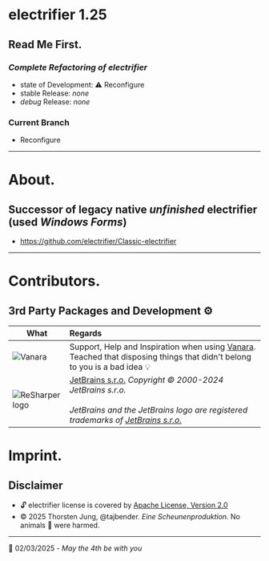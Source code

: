 # electrifier 1.25
## Read Me First.
### _Complete Refactoring of electrifier_
- state of Development: ⚠ Reconfigure
- stable Release: _none_
- *debug* Release: _none_
### Current Branch
- Reconfigure
---
# About.
## Successor of legacy native _unfinished_ electrifier (used _Windows Forms_)
- https://github.com/electrifier/Classic-electrifier
----
# Contributors.
## 3rd Party Packages and Development ⚙ 
| What | Regards |
|--------------|:--------|
| ![Vanara](https://raw.githubusercontent.com/dahall/Vanara/master/docs/icons/Vanara64x64.png) | Support, Help and Inspiration when using [Vanara](https://github.com/dahall/Vanara). Teached that disposing things that didn't belong to you is a bad idea 💡 |
| ![ReSharper logo](https://resources.jetbrains.com/storage/products/company/brand/logos/ReSharper.png) | [JetBrains s.r.o.](https://www.jetbrains.com/) _Copyright © 2000-2024 JetBrains s.r.o. <br><br> JetBrains and the JetBrains logo are registered trademarks of [JetBrains s.r.o.](https://www.jetbrains.com/)_ |

# Imprint.
## Disclaimer
- 🔓 electrifier license is covered by [Apache License, Version 2.0](https://opensource.org/license/apache-2-0)
- ©️ 2025 Thorsten Jung, @tajbender. _Eine Scheunenproduktion_. No animals 🐯 were harmed.
---
📆 02/03/2025 - _May the 4th be with you_
